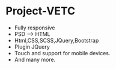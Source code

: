 # Project-VETC
- Fully responsive  
- PSD --> HTML  
- Html,CSS,SCSS,JQuery,Bootstrap  
- Plugin JQuery  
- Touch and support for mobile devices.  
- And many more.  

